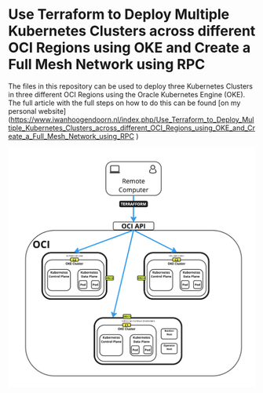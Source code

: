  # Use Terraform to Deploy Multiple Kubernetes Clusters across different OCI Regions using OKE and Create a Full Mesh Network using RPC
The files in this repository can be used to deploy three Kubernetes Clusters in three different OCI Regions using the Oracle Kubernetes Engine (OKE).
The full article with the full steps on how to do this can be found [on my personal website] (https://www.iwanhoogendoorn.nl/index.php/Use_Terraform_to_Deploy_Multiple_Kubernetes_Clusters_across_different_OCI_Regions_using_OKE_and_Create_a_Full_Mesh_Network_using_RPC
)

![](oci-oke-multicluster-k8s-terraform.png)
